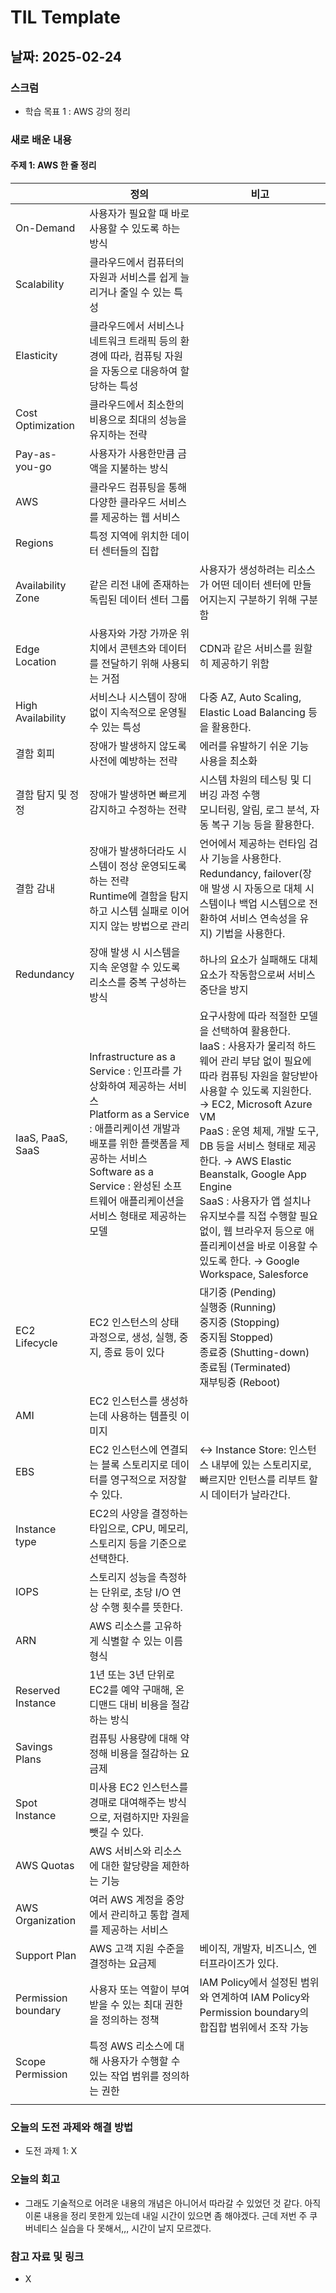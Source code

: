 # TIL Template

## 날짜: 2025-02-24

### 스크럼
- 학습 목표 1 : AWS 강의 정리

### 새로 배운 내용
#### 주제 1: AWS 한 줄 정리
|  | 정의 | 비고 |
| --- | --- | --- |
| On-Demand | 사용자가 필요할 때 바로 사용할 수 있도록 하는 방식 |  |
| Scalability | 클라우드에서 컴퓨터의 자원과 서비스를 쉽게 늘리거나 줄일 수 있는 특성 |  |
| Elasticity | 클라우드에서 서비스나 네트워크 트래픽 등의 환경에 따라, 컴퓨팅 자원을 자동으로 대응하여 할당하는 특성 |  |
| Cost Optimization | 클라우드에서 최소한의 비용으로 최대의 성능을 유지하는 전략 |  |
| Pay-as-you-go | 사용자가 사용한만큼 금액을 지불하는 방식 |  |
| AWS | 클라우드 컴퓨팅을 통해 다양한 클라우드 서비스를 제공하는 웹 서비스 |  |
| Regions | 특정 지역에 위치한 데이터 센터들의 집합 |  |
| Availability Zone | 같은 리전 내에 존재하는 독립된 데이터 센터 그룹 | 사용자가 생성하려는 리소스가 어떤 데이터 센터에 만들어지는지 구분하기 위해 구분함 |
| Edge Location | 사용자와 가장 가까운 위치에서 콘텐츠와 데이터를 전달하기 위해 사용되는 거점 | CDN과 같은 서비스를 원할히 제공하기 위함 |
| High Availability | 서비스나 시스템이 장애 없이 지속적으로 운영될 수 있는 특성 | 다중 AZ, Auto Scaling, Elastic Load Balancing 등을 활용한다. |
| 결함 회피 | 장애가 발생하지 않도록 사전에 예방하는 전략 | 에러를 유발하기 쉬운 기능 사용을 최소화 |
| 결함 탐지 및 정정 | 장애가 발생하면 빠르게 감지하고 수정하는 전략 | 시스템 차원의 테스팅 및 디버깅 과정 수행 <br> 모니터링, 알림, 로그 분석, 자동 복구 기능 등을 활용한다. |
| 결함 감내 | 장애가 발생하더라도 시스템이 정상 운영되도록 하는 전략 <br> Runtime에 결함을 탐지하고 시스템 실패로 이어지지 않는 방법으로 관리 | 언어에서 제공하는 런타임 검사 기능을 사용한다. <br> Redundancy, failover(장애 발생 시 자동으로 대체 시스템이나 백업 시스템으로 전환하여 서비스 연속성을 유지) 기법을 사용한다. |
| Redundancy | 장애 발생 시 시스템을 지속 운영할 수 있도록 리소스를 중복 구성하는 방식 | 하나의 요소가 실패해도 대체 요소가 작동함으로써 서비스 중단을 방지 |
| IaaS, PaaS, SaaS | Infrastructure as a Service : 인프라를 가상화하여 제공하는 서비스<br>Platform as a Service : 애플리케이션 개발과 배포를 위한 플랫폼을 제공하는 서비스 <br> Software as a Service : 완성된 소프트웨어 애플리케이션을 서비스 형태로 제공하는 모델 | 요구사항에 따라 적절한 모델을 선택하여 활용한다. <br> IaaS : 사용자가 물리적 하드웨어 관리 부담 없이 필요에 따라 컴퓨팅 자원을 할당받아 사용할 수 있도록 지원한다. → EC2, Microsoft Azure VM <br> PaaS : 운영 체제, 개발 도구, DB 등을 서비스 형태로 제공한다. → AWS Elastic Beanstalk, Google App Engine <br> SaaS : 사용자가 앱 설치나 유지보수를 직접 수행할 필요 없이, 웹 브라우저 등으로 애플리케이션을 바로 이용할 수 있도록 한다. → Google Workspace, Salesforce  |
| EC2 Lifecycle | EC2 인스턴스의 상태 과정으로, 생성, 실행, 중지, 종료 등이 있다 | 대기중 (Pending) <br> 실행중 (Running) <br> 중지중 (Stopping) <br> 중지됨 Stopped) <br> 종료중 (Shutting-down) <br> 종료됨 (Terminated) <br> 재부팅중 (Reboot) |
| AMI | EC2 인스턴스를 생성하는데 사용하는 템플릿 이미지 |  |
| EBS |  EC2 인스턴스에 연결되는 블록 스토리지로 데이터를 영구적으로 저장할 수 있다. | ↔ Instance Store: 인스턴스 내부에 있는 스토리지로, 빠르지만 인턴스를 리부트 할 시 데이터가 날라간다. |
| Instance type | EC2의 사양을 결정하는 타입으로, CPU, 메모리, 스토리지 등을 기준으로 선택한다. |  |
| IOPS | 스토리지 성능을 측정하는 단위로, 초당 I/O 연상 수행 횟수를 뜻한다. |  |
| ARN | AWS 리소스를 고유하게 식별할 수 있는 이름 형식 |  |
| Reserved Instance | 1년 또는 3년 단위로 EC2를 예약 구매해, 온디맨드 대비 비용을 절감하는 방식 |  |
| Savings Plans | 컴퓨팅 사용량에 대해 약정해 비용을 절감하는 요금제 |  |
| Spot Instance | 미사용 EC2 인스턴스를 경매로 대여해주는 방식으로, 저렴하지만 자원을 뺏길 수 있다. |  |
| AWS Quotas | AWS 서비스와 리소스에 대한 할당량을 제한하는 기능 |  |
| AWS Organization | 여러 AWS 계정을 중앙에서 관리하고 통합 결제를 제공하는 서비스 |  |
| Support Plan | AWS 고객 지원 수준을 결정하는 요금제 | 베이직, 개발자, 비즈니스, 엔터프라이즈가 있다. |
| Permission boundary | 사용자 또는 역할이 부여받을 수 있는 최대 권한을 정의하는 정책 | IAM Policy에서 설정된 범위와 연계하여 IAM Policy와 Permission boundary의 합집합 범위에서 조작 가능 |
| Scope Permission | 특정 AWS 리소스에 대해 사용자가 수행할 수 있는 작업 범위를 정의하는 권한 |  |
|  |  |  |

### 오늘의 도전 과제와 해결 방법
- 도전 과제 1: X

### 오늘의 회고
- 그래도 기술적으로 어려운 내용의 개념은 아니어서 따라갈 수 있었던 것 같다. 아직 이론 내용을 정리 못한게 있는데 내일 시간이 있으면 좀 해야겠다. 근데 저번 주 쿠버네티스 실습을 다 못해서,,, 시간이 날지 모르겠다.

### 참고 자료 및 링크
- X